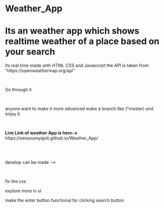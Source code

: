 # Weather_App
# Its an weather app which shows realtime weather of a place based on your search
<p>Its real time made with HTML CSS and Javascript the API is taken from "https://openweathermap.org/api"</p>
<br><p> Go through it</p><br>
<p>anyone want to make it more advanced make a branch like (*master) and enjoy it </p><br>
<p> <strong>Live Link of weather App is here--></strong> https://sensoumyajoti.github.io/Weather_App/      </p>
<br><br>
<p>develop can be made --></p><br>
<p> fix the css</p>
<p> explore more in ui</p>
<p> make the enter button functional for clicking search  button</p>
